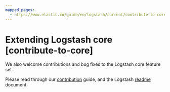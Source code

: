 ```yaml
---
mapped_pages:
  - https://www.elastic.co/guide/en/logstash/current/contribute-to-core.html
---
```


# Extending Logstash core [contribute-to-core]

We also welcome contributions and bug fixes to the Logstash core feature set.

Please read through our [contribution](https://github.com/elastic/logstash/blob/main/CONTRIBUTING.md) guide, and the Logstash [readme](https://github.com/elastic/logstash/blob/main/README.md) document.

